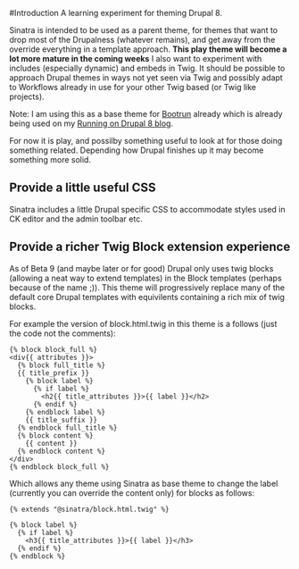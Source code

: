 #Introduction
A learning experiment for theming Drupal 8.

Sinatra is intended to be used as a parent theme, for themes that want to drop most of the Drupalness (whatever remains), and get away from the override everything in a template approach. **This play theme will become a lot more mature in the coming weeks** I also want to experiment with includes (especially dynamic) and embeds in Twig. It should be possible to approach Drupal themes in ways not yet seen via Twig and possibly adapt to Workflows already in use for your other Twig based (or Twig like projects). 

Note: I am using this as a base theme for [Bootrun](https://github.com/chris-hall-hu/bootrun) already which is already being used on my [Running on Drupal 8 blog](http://running-on-drupal8.co.uk).

For now it is play, and possilby something useful to look at for those doing something related. Depending
how Drupal finishes up it may become something more solid.

## Provide a little useful CSS
Sinatra includes a little Drupal specific CSS to accommodate styles used in CK editor and the admin toolbar etc. 

## Provide a richer Twig Block extension experience
As of Beta 9 (and maybe later or for good) Drupal only uses twig blocks (allowing a neat way to extend templates)
in the Block templates (perhaps because of the name ;)). This theme will progressively replace many of the default
core Drupal templates with equivilents containing a rich mix of twig blocks.

For example the version of block.html.twig in this theme is a follows (just the code not the comments):

```
{% block block_full %}
<div{{ attributes }}>
  {% block full_title %}
  {{ title_prefix }}
    {% block label %}
      {% if label %}
        <h2{{ title_attributes }}>{{ label }}</h2>
      {% endif %}
    {% endblock label %}
    {{ title_suffix }}
  {% endblock full_title %}
  {% block content %}
    {{ content }}
  {% endblock content %}
</div>
{% endblock block_full %}
```
Which allows any theme using Sinatra as base theme to change the label (currently you can override the content only) for blocks as follows:

```
{% extends "@sinatra/block.html.twig" %}

{% block label %}
  {% if label %}
    <h3{{ title_attributes }}>{{ label }}</h3>
  {% endif %}
{% endblock %}
```




